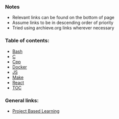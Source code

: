 ### Notes

- Relevant links can be found on the bottom of page
- Assume links to be in descending order of priority
- Tried using archieve.org links wherever necessary

### Table of contents:

- [Bash](bash.md)
- [C](c.md)
- [Cpp](cpp.md)
- [Docker](docker.md)
- [JS](js.md)
- [Make](make.md)
- [React](react.md)
- [TOC](toc.md)

### General links:

- [Project Based Learning](https://github.com/practical-tutorials/project-based-learning#rust)
